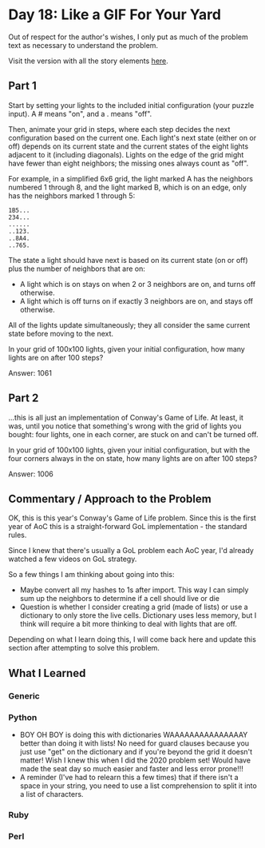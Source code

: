 # Day 18: Like a GIF For Your Yard

Out of respect for the author's wishes, I only put as much of the problem text as necessary to understand the problem.

Visit the version with all the story elements [here](https://adventofcode.com/2015/day/18).

## Part 1
Start by setting your lights to the included initial configuration (your puzzle input). A # means "on", and a . means "off".

Then, animate your grid in steps, where each step decides the next configuration based on the current one. Each light's next state (either on or off) depends on its current state and the current states of the eight lights adjacent to it (including diagonals). Lights on the edge of the grid might have fewer than eight neighbors; the missing ones always count as "off".

For example, in a simplified 6x6 grid, the light marked A has the neighbors numbered 1 through 8, and the light marked B, which is on an edge, only has the neighbors marked 1 through 5:
```
1B5...
234...
......
..123.
..8A4.
..765.
```

The state a light should have next is based on its current state (on or off) plus the number of neighbors that are on:

- A light which is on stays on when 2 or 3 neighbors are on, and turns off otherwise.
- A light which is off turns on if exactly 3 neighbors are on, and stays off otherwise.

All of the lights update simultaneously; they all consider the same current state before moving to the next.

In your grid of 100x100 lights, given your initial configuration, how many lights are on after 100 steps?

Answer: 1061

## Part 2

...this is all just an implementation of Conway's Game of Life. At least, it was, until you notice that something's wrong with the grid of lights you bought: four lights, one in each corner, are stuck on and can't be turned off.

In your grid of 100x100 lights, given your initial configuration, but with the four corners always in the on state, how many lights are on after 100 steps?

Answer: 1006


## Commentary / Approach to the Problem
OK, this is this year's Conway's Game of Life problem. Since this is the first year of AoC this is a straight-forward GoL implementation - the standard rules.

Since I knew that there's usually a GoL problem each AoC year, I'd already watched a few videos on GoL strategy. 

So a few things I am thinking about going into this:

- Maybe convert all my hashes to 1s after import. This way I can simply sum up the neighbors to determine if a cell should live or die
- Question is whether I consider creating a grid (made of lists) or use a dictionary to only store the live cells. Dictionary uses less memory, but I think will require a bit more thinking to deal with lights that are off.

Depending on what I learn doing this, I will come back here and update this section after attempting to solve this problem.


## What I Learned

### Generic

### Python
- BOY OH BOY is doing this with dictionaries WAAAAAAAAAAAAAAAY better than doing it with lists! No need for guard clauses because you just use "get" on the dictionary and if you're beyond the grid it doesn't matter! Wish I knew this when I did the 2020 problem set! Would have made the seat day so much easier and faster and less error prone!!!
- A reminder (I've had to relearn this a few times) that if there isn't a space in your string, you need to use a list comprehension to split it into a list of characters.

### Ruby

### Perl

